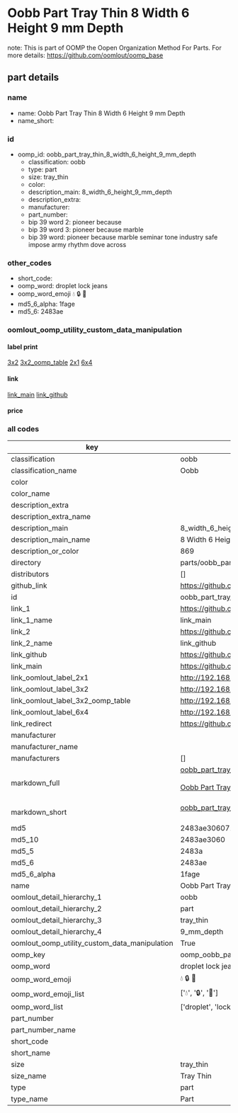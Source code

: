 # Oobb Part Tray Thin 8 Width 6 Height 9 mm Depth  

note: This is part of OOMP the Oopen Organization Method For Parts. For more details: https://github.com/oomlout/oomp_base

##  part details
  







### name
* name: Oobb Part Tray Thin 8 Width 6 Height 9 mm Depth
* name_short: 
### id
* oomp_id: oobb_part_tray_thin_8_width_6_height_9_mm_depth
  * classification: oobb
  * type: part
  * size: tray_thin
  * color: 
  * description_main: 8_width_6_height_9_mm_depth
  * description_extra: 
  * manufacturer: 
  * part_number: 
  * bip 39 word 2: pioneer because
  * bip 39 word 3: pioneer because marble
  * bip 39 word: pioneer because marble seminar tone industry safe impose army rhythm dove across

### other_codes
* short_code: 
* oomp_word: droplet lock jeans
* oomp_word_emoji :droplet: :lock: :jeans:
* md5_6_alpha: 1fage
* md5_6: 2483ae






### oomlout_oomp_utility_custom_data_manipulation
#### label print
[3x2](http://192.168.1.245:1112/?label=oomp%201fage)
[3x2_oomp_table](http://192.168.1.108:1112/?label=oomp%201fage)
[2x1](http://192.168.1.242:1112/?label=oomp%201fage)
[6x4](http://192.168.1.55:1112/?label=oomp%201fage)    

#### link

[link_main](https://github.com/oomlout/oomlout_oomp_version_1_messy/tree/main/parts/oobb_part_tray_thin_8_width_6_height_9_mm_depth) [link_github](https://github.com/oomlout/oomlout_oomp_version_1_messy/tree/main/parts/oobb_part_tray_thin_8_width_6_height_9_mm_depth)                             

#### price







### all codes 
| key | value |  
| --- | --- |  
| classification | oobb |  
| classification_name | Oobb |  
| color |  |  
| color_name |  |  
| description_extra |  |  
| description_extra_name |  |  
| description_main | 8_width_6_height_9_mm_depth |  
| description_main_name | 8 Width 6 Height 9 mm Depth |  
| description_or_color | 869 |  
| directory | parts/oobb_part_tray_thin_8_width_6_height_9_mm_depth |  
| distributors | [] |  
| github_link | https://github.com/oomlout/oomlout_oomp_part_src/tree/main/parts/oobb_part_tray_thin_8_width_6_height_9_mm_depth |  
| id | oobb_part_tray_thin_8_width_6_height_9_mm_depth |  
| link_1 | https://github.com/oomlout/oomlout_oomp_version_1_messy/tree/main/parts/oobb_part_tray_thin_8_width_6_height_9_mm_depth |  
| link_1_name | link_main |  
| link_2 | https://github.com/oomlout/oomlout_oomp_version_1_messy/tree/main/parts/oobb_part_tray_thin_8_width_6_height_9_mm_depth |  
| link_2_name | link_github |  
| link_github | https://github.com/oomlout/oomlout_oomp_version_1_messy/tree/main/parts/oobb_part_tray_thin_8_width_6_height_9_mm_depth |  
| link_main | https://github.com/oomlout/oomlout_oomp_version_1_messy/tree/main/parts/oobb_part_tray_thin_8_width_6_height_9_mm_depth |  
| link_oomlout_label_2x1 | http://192.168.1.242:1112/?label=oomp%201fage |  
| link_oomlout_label_3x2 | http://192.168.1.245:1112/?label=oomp%201fage |  
| link_oomlout_label_3x2_oomp_table | http://192.168.1.108:1112/?label=oomp%201fage |  
| link_oomlout_label_6x4 | http://192.168.1.55:1112/?label=oomp%201fage |  
| link_redirect | https://github.com/oomlout/oomlout_oomp_version_1_messy/tree/main/parts/oobb_part_tray_thin_8_width_6_height_9_mm_depth |  
| manufacturer |  |  
| manufacturer_name |  |  
| manufacturers | [] |  
| markdown_full | [oobb_part_tray_thin_8_width_6_height_9_mm_depth](none)<br>[](none)<br>[Oobb Part Tray Thin 8 Width 6 Height 9 Mm Depth](none)<br><br> |  
| markdown_short | [oobb_part_tray_thin_8_width_6_height_9_mm_depth](none)<br><br> |  
| md5 | 2483ae306071f7c1ccf22c390f44f529 |  
| md5_10 | 2483ae3060 |  
| md5_5 | 2483a |  
| md5_6 | 2483ae |  
| md5_6_alpha | 1fage |  
| name | Oobb Part Tray Thin 8 Width 6 Height 9 mm Depth |  
| oomlout_detail_hierarchy_1 | oobb |  
| oomlout_detail_hierarchy_2 | part |  
| oomlout_detail_hierarchy_3 | tray_thin |  
| oomlout_detail_hierarchy_4 | 9_mm_depth |  
| oomlout_oomp_utility_custom_data_manipulation | True |  
| oomp_key | oomp_oobb_part_tray_thin_8_width_6_height_9_mm_depth |  
| oomp_word | droplet lock jeans |  
| oomp_word_emoji | :droplet: :lock: :jeans: |  
| oomp_word_emoji_list | [':droplet:', ':lock:', ':jeans:'] |  
| oomp_word_list | ['droplet', 'lock', 'jeans'] |  
| part_number |  |  
| part_number_name |  |  
| short_code |  |  
| short_name |  |  
| size | tray_thin |  
| size_name | Tray Thin |  
| type | part |  
| type_name | Part |  
